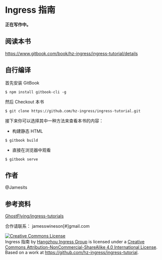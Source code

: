 # Ingress 指南

**正在写作中。**

## 阅读本书

https://www.gitbook.com/book/hz-ingress/ingress-tutorial/details

## 自行编译

首先安装 GitBook
```shell
$ npm install gitbook-cli -g
```

然后 Checkout 本书
```shell
$ git clone https://github.com/hz-ingress/ingress-tutorial.git
```

接下来你可以选择其中一种方法来查看本书的内容：

 * 构建静态 HTML
```shell
$ gitbook build
```

 * 直接在浏览器中观看
```shell
$ gitbook serve
```

## 作者
@Jamesits

## 参考资料

[GhostFlying/ingress-tutorials](https://github.com/GhostFlying/ingress-tutorials)

合作请联系： jamesswineson[#]gmail.com

<a rel="license" href="http://creativecommons.org/licenses/by-nc-sa/4.0/"><img alt="Creative Commons License" style="border-width:0" src="https://i.creativecommons.org/l/by-nc-sa/4.0/88x31.png" /></a><br /><span xmlns:dct="http://purl.org/dc/terms/" href="http://purl.org/dc/dcmitype/Text" property="dct:title" rel="dct:type">Ingress 指南</span> by <a xmlns:cc="http://creativecommons.org/ns#" href="https://www.gitbook.com/book/hz-ingress/ingress-tutorial/" property="cc:attributionName" rel="cc:attributionURL">Hangzhou Ingress Group</a> is licensed under a <a rel="license" href="http://creativecommons.org/licenses/by-nc-sa/4.0/">Creative Commons Attribution-NonCommercial-ShareAlike 4.0 International License</a>.<br />Based on a work at <a xmlns:dct="http://purl.org/dc/terms/" href="https://github.com/hz-ingress/ingress-tutorial" rel="dct:source">https://github.com/hz-ingress/ingress-tutorial</a>.
